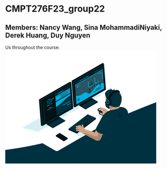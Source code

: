 # CMPT276F23_group22

## Members: Nancy Wang, Sina MohammadiNiyaki, Derek Huang, Duy Nguyen
Us throughout the course:
![There was a gif here unable to load!](readmegif.gif)